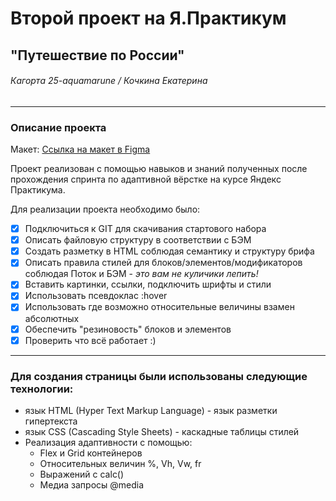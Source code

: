 # Второй проект на Я.Практикум
## "Путешествие по России"

###### Кагортa 25-aquamarune / Кочкина Екатерина
___________________________
### Описание проекта

Макет: [Ссылка на макет в Figma](https://www.figma.com/file/5S2WSbEFL6awjVWJ0NWL8Q/Sprint-3_-Russia-_-desktop-mobile?node-id=28503%3A0)

Проект реализован с помощью навыков и знаний полученных
после прохождения спринта по адаптивной вёрстке на курсе Яндекс Практикума.


Для реализации проекта необходимо было:
- [x] Подключиться к GIT для скачивания стартового набора
- [x] Описать файловую структуру в соответствии с БЭМ
- [x] Создать разметку в HTML соблюдая семантику и структуру брифа
- [x] Описать правила стилей для блоков/элементов/модификаторов соблюдая Поток и БЭМ - _это вам не куличики лепить!_
- [x] Вставить картинки, ссылки, подключить шрифты и стили
- [x] Использовать псевдоклас :hover
- [x] Использовать где возможно относительные величины взамен абсолютных
- [x] Обеспечить "резиновость" блоков и элементов
- [x] Проверить что всё работает :)
___________________________
### Для создания страницы были использованы следующие технологии:

- язык HTML (Hyper Text Markup Language) - язык разметки гипертекста
- язык CSS (Cascading Style Sheets) - каскадные таблицы стилей
- Реализация адаптивности с помощью:
  * Flex и Grid контейнеров
  * Относительных величин %, Vh, Vw, fr
  * Выражений с calc()
  * Медиа запросы @media